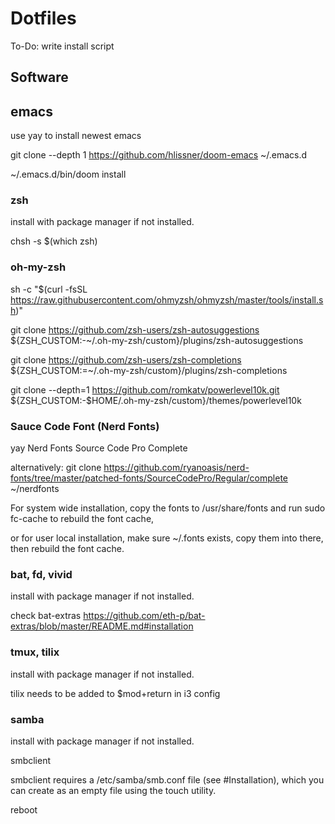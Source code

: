# Dotfiles

To-Do: write install script

## Software

## emacs
use yay to install newest emacs

git clone --depth 1 https://github.com/hlissner/doom-emacs ~/.emacs.d

~/.emacs.d/bin/doom install

### zsh

install with package manager if not installed.

chsh -s $(which zsh)

### oh-my-zsh
sh -c "$(curl -fsSL https://raw.githubusercontent.com/ohmyzsh/ohmyzsh/master/tools/install.sh)"

git clone https://github.com/zsh-users/zsh-autosuggestions ${ZSH_CUSTOM:-~/.oh-my-zsh/custom}/plugins/zsh-autosuggestions

git clone https://github.com/zsh-users/zsh-completions ${ZSH_CUSTOM:=~/.oh-my-zsh/custom}/plugins/zsh-completions

git clone --depth=1 https://github.com/romkatv/powerlevel10k.git ${ZSH_CUSTOM:-$HOME/.oh-my-zsh/custom}/themes/powerlevel10k

### Sauce Code Font (Nerd Fonts)

yay Nerd Fonts Source Code Pro Complete

alternatively:
git clone https://github.com/ryanoasis/nerd-fonts/tree/master/patched-fonts/SourceCodePro/Regular/complete ~/nerdfonts

For system wide installation, copy the fonts to /usr/share/fonts and run sudo fc-cache to rebuild the font cache, 

or for user local installation, make sure ~/.fonts exists, copy them into there, then rebuild the font cache.

### bat, fd, vivid

install with package manager if not installed.

check bat-extras https://github.com/eth-p/bat-extras/blob/master/README.md#installation

### tmux, tilix

install with package manager if not installed.

tilix needs to be added to $mod+return in i3 config

### samba

install with package manager if not installed.

smbclient

smbclient requires a /etc/samba/smb.conf file (see #Installation), which you can create as an empty file using the touch utility.

reboot



